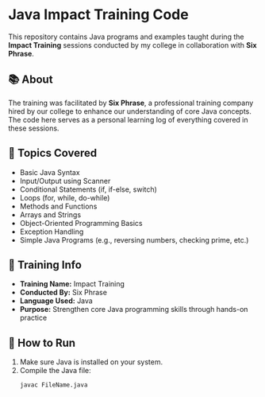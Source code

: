 # Java Impact Training Code

This repository contains Java programs and examples taught during the **Impact Training** sessions conducted by my college in collaboration with **Six Phrase**.

## 📚 About

The training was facilitated by **Six Phrase**, a professional training company hired by our college to enhance our understanding of core Java concepts. The code here serves as a personal learning log of everything covered in these sessions.

## 🧠 Topics Covered

- Basic Java Syntax
- Input/Output using Scanner
- Conditional Statements (if, if-else, switch)
- Loops (for, while, do-while)
- Methods and Functions
- Arrays and Strings
- Object-Oriented Programming Basics
- Exception Handling
- Simple Java Programs (e.g., reversing numbers, checking prime, etc.)

## 🏫 Training Info

- **Training Name:** Impact Training
- **Conducted By:** Six Phrase 
- **Language Used:** Java
- **Purpose:** Strengthen core Java programming skills through hands-on practice

## 📁 How to Run

1. Make sure Java is installed on your system.
2. Compile the Java file:
   ```bash
   javac FileName.java
